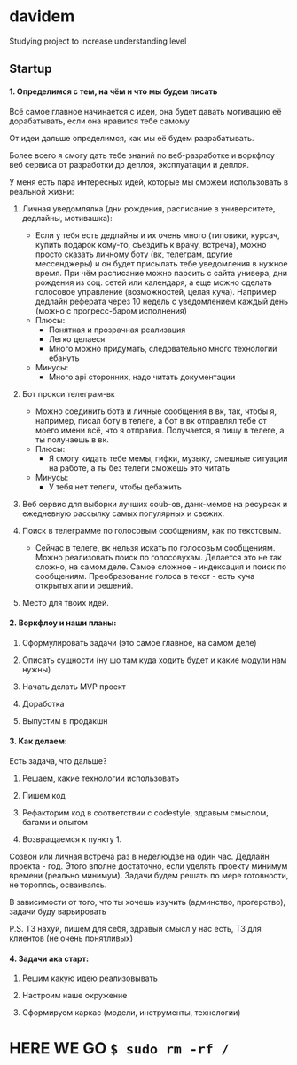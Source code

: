 # davidem
Studying project to increase understanding level

## Startup

#### 1. Определимся с тем, на чём и что мы будем писать

Всё самое главное начинается с идеи, она будет давать мотивацию её дорабатывать, если она нравится тебе самому

От идеи дальше определимся, как мы её будем разрабатывать.

Более всего я смогу дать тебе знаний по веб-разработке и воркфлоу веб сервиса от разработки до деплоя, эксплуатации и деплоя.

У меня есть пара интересных идей, которые мы сможем использовать в реальной жизни:
1. Личная уведомлялка (дни рождения, расписание в университете, дедлайны, мотивашка):
    + Если у тебя есть дедлайны и их очень много (типовики, курсач, купить подарок кому-то, съездить к врачу, встреча),
    можно просто сказать личному боту (вк, телеграм, другие мессенджеры) и он будет присылать тебе уведомления в нужное
    время. При чём расписание можно парсить с сайта универа, дни рождения из соц. сетей или календаря, а еще можно
    сделать голосовое управление (возможностей, целая куча). Например дедлайн реферата через 10 недель с уведомлением
    каждый день (можно с прогресс-баром исполнения)
    + Плюсы:
        + Понятная и прозрачная реализация
        + Легко делаеся
        + Много можно придумать, следовательно много технологий ебануть
    + Минусы:
        + Много api сторонних, надо читать документации

2. Бот прокси телеграм-вк
    + Можно соединить бота и личные сообщения в вк, так, чтобы я, например, писал боту в телеге, а бот в вк отправлял
    тебе от моего имени всё, что я отправил. Получается, я пишу в телеге, а ты получаешь в вк.
    + Плюсы:
        + Я смогу кидать тебе мемы, гифки, музыку, смешные ситуации на работе, а ты без телеги сможешь это читать
    + Минусы:
        + У тебя нет телеги, чтобы дебажить
        
3. Веб сервис для выборки лучших coub-ов, данк-мемов на ресурсах и ежедневную рассылку самых популярных и свежих.

4. Поиск в телеграмме по голосовым сообщениям, как по текстовым.
    + Сейчас в телеге, вк нельзя искать по голосовым сообщениям. Можно реализовать поиск по голосовухам.
    Делается это не так сложно, на самом деле. Самое сложное - индексация и поиск по сообщениям. Преобразование голоса в
    текст - есть куча открытых апи и решений.
    
5. Место для твоих идей.

#### 2. Воркфлоу и наши планы:

1. Сформулировать задачи (это самое главное, на самом деле)

2. Описать сущности (ну шо там куда ходить будет и какие модули нам нужны)

3. Начать делать MVP проект

4. Доработка

5. Выпустим в продакшн

#### 3. Как делаем:

Есть задача, что дальше?

1. Решаем, какие технологии использовать

2. Пишем код

3. Рефакторим код в соответствии с codestyle, здравым смыслом, багами и опытом

4. Возвращаемся к пункту 1.

Созвон или личная встреча раз в неделю\две на один час.
Дедлайн проекта - год.
Этого вполне достаточно, если уделять проекту минимум времени (реально минимум).
Задачи будем решать по мере готовности, не торопясь, осваиваясь.

В зависимости от того, что ты хочешь изучить (админство, прогерство), задачи буду варьировать

P.S. ТЗ нахуй, пишем для себя, здравый смысл у нас есть, ТЗ для клиентов (не очень понятливых)

#### 4. Задачи ака старт:

1. Решим какую идею реализовывать

2. Настроим наше окружение

3. Сформируем каркас (модели, инструменты, технологии)

# HERE WE GO `$ sudo rm -rf /`